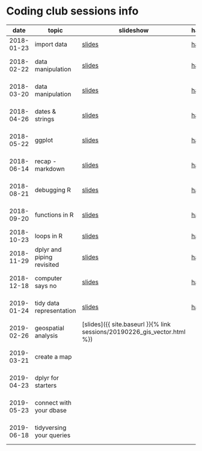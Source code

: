 
# Coding club sessions info

|date | topic | slideshow | hackmd | location |
| --- | ----- | ----------| ------ | -------  |
| 2018-01-23 | import data | [slides](https://drive.google.com/open?id=1ArVtIat5lSvcYkcwawsCmML5snL1EyGKHlt49wRxU9o) | [hackmd](https://hackmd.io/7jIfz3LMRb-EMrtAfCNlzQ) | 00.48 - Keldermans |
| 2018-02-22 | data manipulation | [slides](https://drive.google.com/open?id=1iH9X5Nu1BpYL8u47isWsZqw-19OjdZiTl0CopK0xVUs) | [hackmd](https://hackmd.io/Di6qnl7QS-mW8taTEezoVQ) | 01.71 - Frans Breziers |
| 2018-03-20 | data manipulation | [slides](https://drive.google.com/open?id=1fBH-Jy6Xwcrl2KARFlGDBNRYhTH0-cWLiZhNxIyFfxc) | [hackmd](https://hackmd.io/7Yd3NsCFTwqHbRnHZbhlzg) | 01.17 - Clara Peeters |
| 2018-04-26 | dates & strings | [slides](https://drive.google.com/open?id=1KjO34YIAfYVm6DjpATiQHzjLYMTdduNwY_Abxw96GUI) | [hackmd](https://hackmd.io/aPEFORMXSIOeEycsDsSTqw) | 01.21 - Jeanne Brabants |
| 2018-05-22 | ggplot | [slides](https://drive.google.com/open?id=1vq4Y2jP1Lh9sRin52HyKxhMYD61keI35AkJZPr0BgVY) | [hackmd](https://hackmd.io/CcRhOYJcScegKm8sF05Rqw) | 01.05 - Isala Van Diest |
| 2018-06-14 | recap - markdown | [slides](https://drive.google.com/open?id=1mdrcCk6gpw5DjXne_saibeXFqq4_iPYYhWBO8G57B4g) | [hackmd](https://hackmd.io/aaVLiB17Qm-LkBJeSd6iZg) | 01.05 - Isala Van Diest |
| 2018-08-21 | debugging R | [slides](https://drive.google.com/open?id=1X89LxKdKbd2InI1HKuYFYz_AskFFnDMRAcfKXBeM_ks) | [hackmd](https://hackmd.io/qn1X6GFATLiOQjvN96KENA) | 01.69 - Paul Janssen |
| 2018-09-20 | functions in R | [slides](https://drive.google.com/open?id=1E6yN_tXqhQMR7IbkaG1OgyiU8Xsgk3PtfJZuYe2jGsE) | [hackmd](https://hackmd.io/OedO-zCaS7C_-oM-iSO-Ow) | 01.69 - Paul Janssen |
| 2018-10-23 | loops in R | [slides](https://drive.google.com/open?id=1GiXg4R9EdlsR-v9RL0Uc6gJ3emi8nWGYNdcLmIVRdho) | [hackmd](https://hackmd.io/jwSucdiFQDCcIFSbHgLCCg) | 01.72 - Kaat Tilley |
| 2018-11-29 | dplyr and piping revisited | [slides](https://drive.google.com/open?id=10xkXgTlBiQol9MviCbeWwAQM928Db6XOUCaz8ds8kg8) | [hackmd](https://hackmd.io/Fjm4XuozRKSDyFNXuU6mqQ) | 01.71 - Frans Breziers |
| 2018-12-18 | computer says no | [slides](https://drive.google.com/open?id=15jRh73p7CSD28RFBG1k9OnvYeWDz9aDeXd5LmzQIXyQ) | [hackmd](https://hackmd.io/wz_7_fCJTxWpFL23bklbjg) | 01.23 - Léon Stynen |
| 2019-01-24 | tidy data representation | [slides](https://drive.google.com/open?id=1Fv91mNOk3Qv0WYC07FJPOg_kn3gPCQx8YOItxcU1EX4) | [hackmd](https://hackmd.io/QTJz1R1IRtyqdXamsGpIfw) | 01.71 - Frans Breziers |
| 2019-02-26 | geospatial analysis | [slides]({{ site.baseurl }}{% link sessions/20190226_gis_vector.html  %}) | | 01.70 - Ferdinand Peeters |
| 2019-03-21 | create a map  |  | | 01.71 - Frans Breziers |
| 2019-04-23 | dplyr for starters |  | | 01.70 - Ferdinand Peeters |
| 2019-05-23 | connect with your dbase |  | | 01.71 - Frans Breziers |
| 2019-06-18 | tidyversing your queries |  | | 01.71 - Frans Breziers |

















